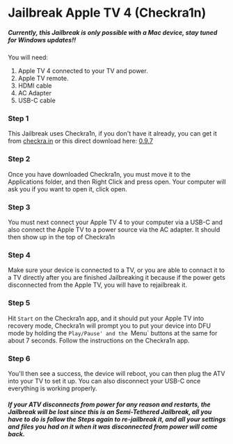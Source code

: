 # Jailbreak Apple TV 4 (Checkra1n)


##### **Currently, this Jailbreak is only possible with a Mac device, stay tuned for Windows updates!!**

You will need:

1. Apple TV 4 connected to your TV and power.
2. Apple TV remote.
3. HDMI cable
4. AC Adapter
5. USB-C cable


### Step 1

This Jailbreak uses Checkra1n, if you don't have it already, you can get it from [checkra.in](checkra.in/releases) or this direct download here: [0.9.7](https://assets.checkra.in/downloads/macos/a43bdd2a64967b70cda422b26e8e5585d7c37c28cbe42a67474143b5de586000/checkra1n%20beta%200.9.7.dmg)


### Step 2

Once you have downloaded Checkra1n, you must move it to the Applications folder, and then Right Click and press open. Your computer will ask you if you want to open it, click open.


### Step 3

You must next connect your Apple TV 4 to your computer via a USB-C and also connect the Apple TV to a power source via the AC adapter. It should then show up in the top of Checkra1n


### Step 4

Make sure your device is connected to a TV, or you are able to connact it to a TV directly after you are finished Jailbreaking it because if the power gets disconnected from the Apple TV, you will have to rejailbreak it.


### Step 5

Hit `Start` on the Checkra1n app, and it should put your Apple TV into recovery mode, Checkra1n will prompt you to put your device into DFU mode by holding the `Play/Pause' and the `Menu` buttons at the same for about 7 seconds. Follow the instructions on the Checkra1n app.


### Step 6

You'll then see a success, the device will reboot, you can then plug the ATV into your TV to set it up. You can also disconnect your USB-C once everything is working properly. 


##### If your ATV disconnects from power for any reason and restarts, the Jailbreak will be lost since this is an Semi-Tethered Jailbreak, all you have to do is follow the Steps again to re-jailbreak it, and all your settings and files you had on it when it was disconnected from power will come back.
